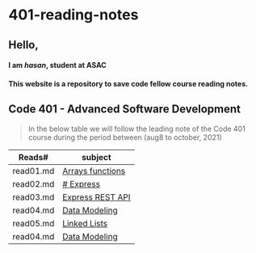 # 401-reading-notes


## Hello,

#### I am _hasan_, student at ASAC

#### This website is a repository to save code fellow course reading notes.

## Code 401 - Advanced Software Development

> In the below table we will follow the leading note of the Code 401 course during the period between (aug8 to october, 2021)

| Reads# | subject |
| ------------- | ------------- |
| read01.md  | [Arrays functions](read01.md)  |
| read02.md  | [# Express](read02.md)  |
| read03.md  | [Express REST API](read03.md)  |
| read04.md  | [Data Modeling](read04.md)  |
| read05.md  | [Linked Lists](read05.md)  |
| read04.md  | [Data Modeling](read04.md)  |


